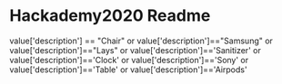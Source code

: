 # Hackademy2020 Readme

value['description'] == "Chair" or value['description']=="Samsung" or value['description']=="Lays" or value['description']=='Sanitizer' or value['description']=='Clock' or value['description']=='Sony' or value['description']=='Table' or value['description']=='Airpods'